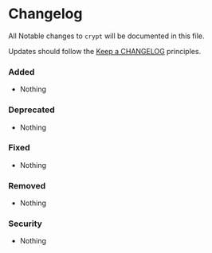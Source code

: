 # Changelog

All Notable changes to `crypt` will be documented in this file.

Updates should follow the [Keep a CHANGELOG](http://keepachangelog.com/) principles.

### Added
- Nothing

### Deprecated
- Nothing

### Fixed
- Nothing

### Removed
- Nothing

### Security
- Nothing
